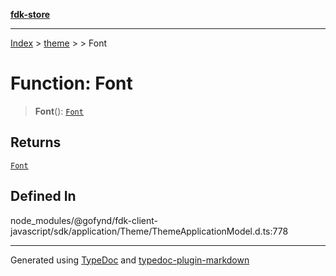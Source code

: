 [**fdk-store**](../../../README.md)
***

[Index](../../../API.md) > [theme](../../README.md) > [<internal>](../README.md) > Font

# Function: Font

> **Font**(): [`Font`](../type-aliases/type-alias.Font.md)

## Returns

[`Font`](../type-aliases/type-alias.Font.md)

## Defined In

node\_modules/@gofynd/fdk-client-javascript/sdk/application/Theme/ThemeApplicationModel.d.ts:778

***
Generated using [TypeDoc](https://typedoc.org/) and [typedoc-plugin-markdown](https://www.npmjs.com/package/typedoc-plugin-markdown)
